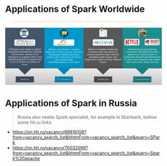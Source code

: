 # Applications of Spark Worldwide
![Markdown Logo](img/as.png)
# Applications of Spark in Russia
> Russia also needs Spark specialist, for example in Sberbank, bellow some hh.ru links
* https://nn.hh.ru/vacancy/69816108?from=vacancy_search_list&hhtmFrom=vacancy_search_list&query=SPark
* https://nn.hh.ru/vacancy/70032099?from=vacancy_search_list&hhtmFrom=vacancy_search_list&query=Spark%20apache
